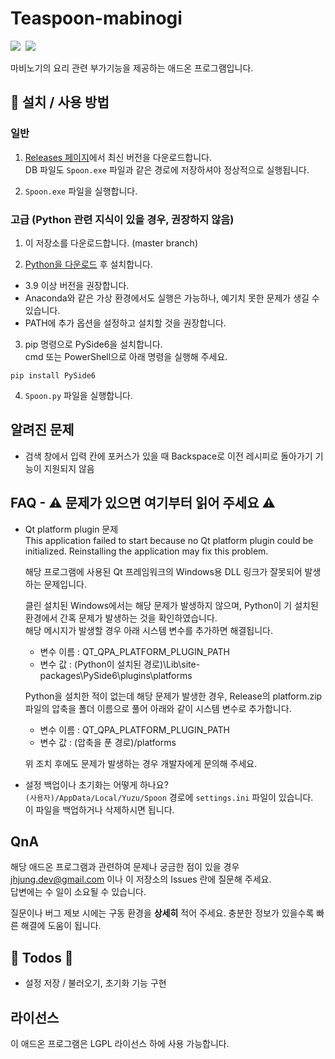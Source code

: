 # Teaspoon-mabinogi
<p>
   <img src="https://img.shields.io/badge/using-Python%203.x-%233776AB?style=flat-square&logo=python"/>&nbsp
   <img src="https://img.shields.io/badge/using-PySide6-%2341CD52?style=flat-square&logo=qt"/>&nbsp
</p>   


마비노기의 요리 관련 부가기능을 제공하는 애드온 프로그램입니다.

## 🔑 설치 / 사용 방법

### 일반
1. [Releases 페이지](https://github.com/kry-p/Teaspoon-mabinogi/releases)에서 최신 버전을 다운로드합니다.  
   DB 파일도 ```Spoon.exe``` 파일과 같은 경로에 저장하셔야 정상적으로 실행됩니다.

2. ```Spoon.exe``` 파일을 실행합니다.

### 고급 (Python 관련 지식이 있을 경우, 권장하지 않음)  
1. 이 저장소를 다운로드합니다. (master branch)

2. [Python을 다운로드](https://www.python.org/downloads/) 후 설치합니다.
  + 3.9 이상 버전을 권장합니다.  
  + Anaconda와 같은 가상 환경에서도 실행은 가능하나, 예기치 못한 문제가 생길 수 있습니다.  
  + PATH에 추가 옵션을 설정하고 설치할 것을 권장합니다.

3. pip 명령으로 PySide6을 설치합니다.  
cmd 또는 PowerShell으로 아래 명령을 실행해 주세요.  
```
pip install PySide6
```

4. ```Spoon.py``` 파일을 실행합니다.

## 알려진 문제
+ 검색 창에서 입력 칸에 포커스가 있을 때 Backspace로 이전 레시피로 돌아가기 기능이 지원되지 않음

## FAQ - ⚠ 문제가 있으면 여기부터 읽어 주세요 ⚠

+ Qt platform plugin 문제  
This application failed to start because no Qt platform plugin could be initialized. Reinstalling the application may fix this problem.  
  
  해당 프로그램에 사용된 Qt 프레임워크의 Windows용 DLL 링크가 잘못되어 발생하는 문제입니다.

  클린 설치된 Windows에서는 해당 문제가 발생하지 않으며, Python이 기 설치된 환경에서 간혹 문제가 발생하는 것을 확인하였습니다.  
  해당 메시지가 발생할 경우 아래 시스템 변수를 추가하면 해결됩니다.

    + 변수 이름 : QT_QPA_PLATFORM_PLUGIN_PATH  
    + 변수 값 : (Python이 설치된 경로)\Lib\site-packages\PySide6\plugins\platforms

  Python을 설치한 적이 없는데 해당 문제가 발생한 경우, Release의 platform.zip 파일의 압축을 폴더 이름으로 풀어 아래와 같이 시스템 변수로 추가합니다.

    + 변수 이름 : QT_QPA_PLATFORM_PLUGIN_PATH  
    + 변수 값 : (압축을 푼 경로)/platforms

  위 조치 후에도 문제가 발생하는 경우 개발자에게 문의해 주세요.
 
+ 설정 백업이나 초기화는 어떻게 하나요?    
  ```(사용자)/AppData/Local/Yuzu/Spoon``` 경로에 ```settings.ini``` 파일이 있습니다.  
  이 파일을 백업하거나 삭제하시면 됩니다.


## QnA
해당 애드온 프로그램과 관련하여 문제나 궁금한 점이 있을 경우 jhjung.dev@gmail.com 이나 이 저장소의 Issues 란에 질문해 주세요.  
답변에는 수 일이 소요될 수 있습니다.

질문이나 버그 제보 시에는 구동 환경을 **상세히** 적어 주세요. 충분한 정보가 있을수록 빠른 해결에 도움이 됩니다.

## 🚧 Todos 🚧

 + 설정 저장 / 불러오기, 초기화 기능 구현 

## 라이선스
이 애드온 프로그램은 LGPL 라이선스 하에 사용 가능합니다.
